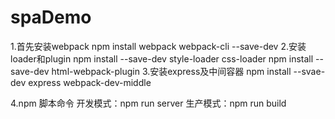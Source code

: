 # spaDemo
1.首先安装webpack
npm install webpack webpack-cli --save-dev
2.安装loader和plugin
npm install --save-dev style-loader css-loader
npm install --save-dev html-webpack-plugin
3.安装express及中间容器
npm install --svae-dev express webpack-dev-middle

4.npm 脚本命令
 开发模式：npm run server
 生产模式：npm run build
